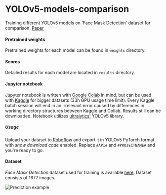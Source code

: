 # YOLOv5-models-comparison

Training different YOLOv5 models on 'Face Mask Detection' dataset for comparison. 
[Paper](https://www.researchgate.net/publication/363824867_A_comparative_study_of_YOLOv5_models_performance_for_image_localization_and_classification)


#### Pretrained weights
Pretrained weights for each model can be found in `weights` directory.


#### Scores
Detailed results for each model are located in `results` directory.


#### Jupyter notebook
Jupyter notebook is written with [Google Colab](https://colab.research.google.com/) in mind, but can be used with [Kaggle](https://www.kaggle.com/) for bigger datasets (33h GPU usage time limit). Every Kaggle batch session will end in an irrelevant error caused by differences in working directory structures between Kaggle and Collab. Results still can be downloaded.
Notebook utilizes [ultralytics'](https://github.com/ultralytics/yolov5) YOLOv5 library.

##### Usage
Upload your dataset to [Roboflow](https://roboflow.com/) and export it in YOLOv5 PyTorch format with _show download code_ enabled. Replace `#API#` and `#PROJECTNAME#` and you're ready to go.

#### Dataset
_Face Mask Detection_ dataset used for training is available [here](https://www.kaggle.com/andrewmvd/face-mask-detection). Dataset consists of 1677 images. 

![Prediction example](https://raw.githubusercontent.com/thelcrysis/YOLOv5-models-comparison/main/results/yolov5x/val_batch1_labels.jpg )
